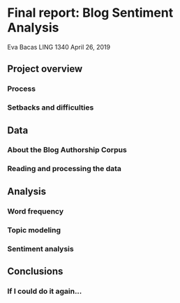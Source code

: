 # Final report: Blog Sentiment Analysis
  Eva Bacas
  LING 1340
  April 26, 2019

## Project overview

### Process

### Setbacks and difficulties

## Data

### About the Blog Authorship Corpus

### Reading and processing the data

## Analysis

### Word frequency

### Topic modeling

### Sentiment analysis

## Conclusions

### If I could do it again...

